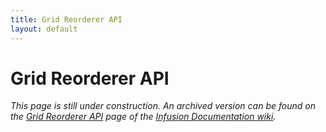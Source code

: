 ```yaml
---
title: Grid Reorderer API
layout: default
---
```


# Grid Reorderer API #

_This page is still under construction. An archived version can be found on the [Grid Reorderer API](http://wiki.fluidproject.org/display/docs/Grid+Reorderer+API) page of the [Infusion Documentation wiki](http://wiki.fluidproject.org/display/docs/Infusion+Documentation)._
